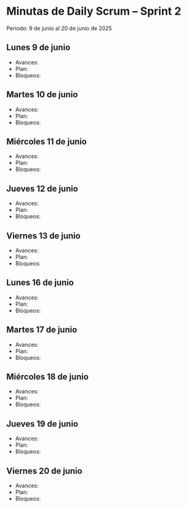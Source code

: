 # Minutas de Daily Scrum – Sprint 2
Periodo: 9 de junio al 20 de junio de 2025

## Lunes 9 de junio
- Avances: 
- Plan:
- Bloqueos:

## Martes 10 de junio
- Avances: 
- Plan:
- Bloqueos:

## Miércoles 11 de junio
- Avances:
- Plan:
- Bloqueos:

## Jueves 12 de junio
- Avances:
- Plan:
- Bloqueos:

## Viernes 13 de junio
- Avances:
- Plan: 
- Bloqueos: 

## Lunes 16 de junio
- Avances:
- Plan: 
- Bloqueos: 

## Martes 17 de junio
- Avances:
- Plan: 
- Bloqueos: 

## Miércoles 18 de junio
- Avances:
- Plan: 
- Bloqueos: 

## Jueves 19 de junio
- Avances:
- Plan: 
- Bloqueos: 

## Viernes 20 de junio
- Avances:
- Plan: 
- Bloqueos: 

